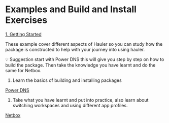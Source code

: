 # Examples and Build and Install Exercises

[1. Getting Started](../1%20Getting%20Started%204dd0898a929949848fd36e57bf5c769e.md)

These example cover different aspects of Hauler so you can study how the package is constructed to help with your journey into using hauler.

<aside>
💡 Suggestion start with Power DNS this will give you step by step on how to build the package. Then take the knowledge you have learnt and do the same for Netbox.

</aside>

1. Learn the basics of building and installing packages 

[Power DNS](Examples%20and%20Build%20and%20Install%20Exercises%204ca60206ea0d4c71aabe9d6dadd34845/Power%20DNS%20002c6403786d4e2d868773221a03f7e1.md)

1. Take what you have learnt and put into practice, also learn about switching workspaces and using different app profiles.

[Netbox](Examples%20and%20Build%20and%20Install%20Exercises%204ca60206ea0d4c71aabe9d6dadd34845/Netbox%2090f94d4bf11845308e41f7df09b1b5c8.md)